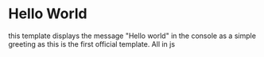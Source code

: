 # Hello World 

this template displays the message "Hello world" in the console as a simple greeting as this is the first official template. All in js

